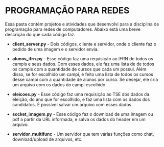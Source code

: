 # PROGRAMAÇÃO PARA REDES
Essa pasta contém projetos e atividades que desenvolvi para a disciplina de programação para redes de computadores.
Abaixo está uma breve descrição do que cada código faz.

- **client_server.py** - Dois códigos, cliente e servidor, onde o cliente faz o pedido de uma imagem e o servidor envia.

- **alunos_ifrn.py** -
     Esse código faz uma requisição ao IFRN de todos os campis e seus dados. Com esses dados, ele faz uma lista de de todos os campis com a quantidade de cursos que cada um possui.
     Além disso, se for escolhido um campi, é feito uma lista de todos os cursos desse campi com a quantidade de alunos por curso. Se desejar, ele cria um arquivo com os dados do campi escolhido.
     
- **eleicoes.py** -
     Esse código faz uma requisição ao TSE dos dados da eleição, do ano que for escolhido, e faz uma lista com os dados dos candidatos. É possível salvar um arquivo com esses dados.

- **socket_imagem.py** -
     Esse código faz o download de uma imagem ou pdf a partir da URL informada, e salva os dados do header em um arquivo.
- **servidor_multifunc** -
     Um servidor que tem várias funções como chat, download/upload de arquivos, etc.
